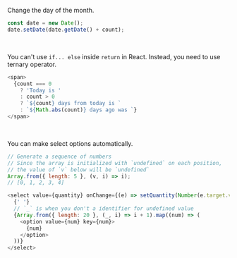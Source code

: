 Change the day of the month.

```javascript
const date = new Date();
date.setDate(date.getDate() + count);
```

<br />

You can't use `if... else` inside `return` in React. Instead, you need to use ternary operator.

```javascript
<span>
  {count === 0
    ? 'Today is '
    : count > 0
    ? `${count} days from today is `
    : `${Math.abs(count)} days ago was `}
</span>
```

<br />

You can make select options automatically.

```javascript
// Generate a sequence of numbers
// Since the array is initialized with `undefined` on each position,
// the value of `v` below will be `undefined`
Array.from({ length: 5 }, (v, i) => i);
// [0, 1, 2, 3, 4]
```

```javascript
<select value={quantity} onChange={(e) => setQuantity(Number(e.target.value))}>
  {' '}
  // `_` is when you don't a identifier for undefined value
  {Array.from({ length: 20 }, (_, i) => i + 1).map((num) => (
    <option value={num} key={num}>
      {num}
    </option>
  ))}
</select>
```
